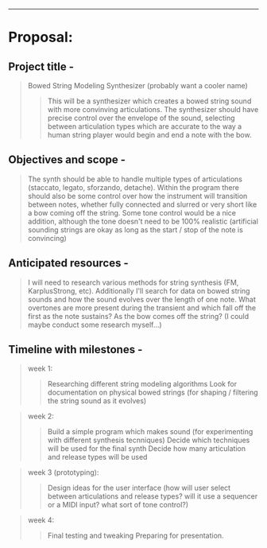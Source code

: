 
___ ___ ___

# Proposal: 

## Project title -
> Bowed String Modeling Synthesizer (probably want a cooler name)
>> This will be a synthesizer which creates a bowed string sound with more convinving articulations. The synthesizer should have precise control over the envelope of the sound, selecting between articulation types which are accurate to the way a human string player would begin and end a note with the bow. 

## Objectives and scope -
> The synth should be able to handle multiple types of articulations (staccato, legato, sforzando, detache). Within the program there should also be some control over how the instrument will transition between notes, whether fully connected and slurred or very short like a bow coming off the string. Some tone control would be a nice addition, although the tone doesn't need to be 100% realistic (artificial sounding strings are okay as long as the start / stop of the note is convincing)

## Anticipated resources -
> I will need to research various methods for string synthesis (FM, KarplusStrong, etc). Additionally I'll search for data on bowed string sounds and how the sound evolves over the length of one note. What overtones are more present during the transient and which fall off the first as the note sustains? As the bow comes off the string? (I could maybe conduct some research myself...)

## Timeline with milestones -
> week 1:
>> Researching different string modeling algorithms
>> Look for documentation on physical bowed strings (for shaping / filtering the string sound as it evolves)

> week 2:
>> Build a simple program which makes sound (for experimenting with different synthesis tecnniques)
>> Decide which techniques will be used for the final synth
>> Decide how many articulation and release types will be used

> week 3 (prototyping):
>> Design ideas for the user interface (how will user select between articulations and release types? will it use a sequencer or a MIDI input? what sort of tone control?)
>> 
>>

> week 4:
>> Final testing and tweaking
>> Preparing for presentation.
